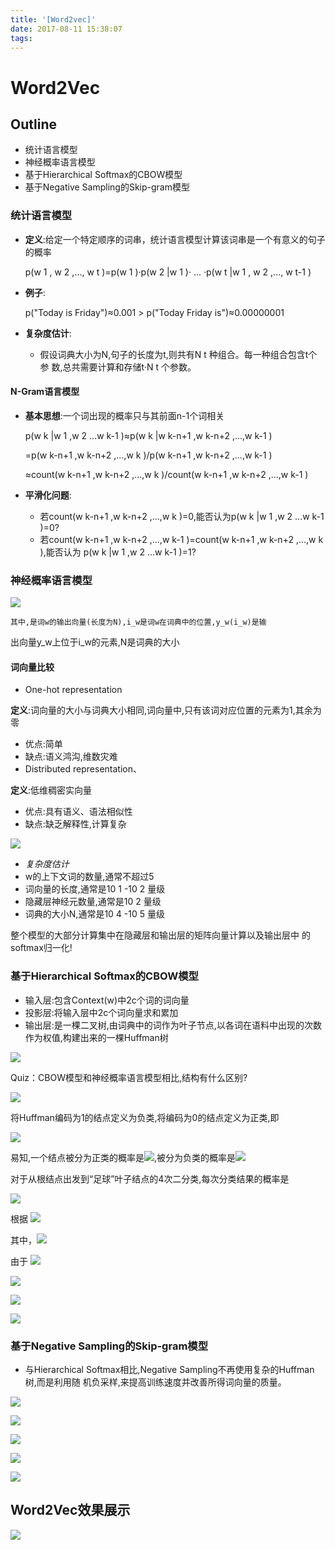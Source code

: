 ```yaml
---
title: '[Word2vec]'
date: 2017-08-11 15:38:07
tags:
---
```


# Word2Vec

## Outline
+ 统计语言模型
+ 神经概率语言模型
+ 基于Hierarchical Softmax的CBOW模型
+ 基于Negative Sampling的Skip-gram模型

### 统计语言模型
+ __定义__:给定一个特定顺序的词串，统计语言模型计算该词串是一个有意义的句子的概率

    p(w 1 , w 2 ,..., w t )=p(w 1 )·p(w 2 |w 1 )· ... ·p(w t |w 1 , w 2 ,..., w t-1 )
+ __例子__:

    p("Today is Friday")≈0.001 > p("Today Friday is")≈0.00000001
+ __复杂度估计__:
  - 假设词典大小为N,句子的长度为t,则共有N t 种组合。每一种组合包含t个参
数,总共需要计算和存储t·N t 个参数。

#### N-Gram语言模型
+ __基本思想__:一个词出现的概率只与其前面n-1个词相关

  p(w k |w 1 ,w 2 ...w k-1 )≈p(w k |w k-n+1 ,w k-n+2 ,...,w k-1 )

  =p(w k-n+1 ,w k-n+2 ,...,w k )/p(w k-n+1 ,w k-n+2 ,...,w k-1 )

  ≈count(w k-n+1 ,w k-n+2 ,...,w k )/count(w k-n+1 ,w k-n+2 ,...,w k-1 )
+ __平滑化问题__:
  - 若count(w k-n+1 ,w k-n+2 ,...,w k )=0,能否认为p(w k |w 1 ,w 2 ...w k-1 )=0?
  - 若count(w k-n+1 ,w k-n+2 ,...,w k-1 )=count(w k-n+1 ,w k-n+2 ,...,w k ),能否认为
p(w k |w 1 ,w 2 ...w k-1 )=1?
### 神经概率语言模型
![](Word2vec/1.png)

    其中,是词w的输出向量(长度为N),i_w是词w在词典中的位置,y_w(i_w)是输
出向量y_w上位于i_w的元素,N是词典的大小
#### 词向量比较
+ One-hot representation

__定义__:词向量的大小与词典大小相同,词向量中,只有该词对应位置的元素为1,其余为零
  - 优点:简单
  - 缺点:语义鸿沟,维数灾难
  - Distributed representation、

__定义__:低维稠密实向量
  - 优点:具有语义、语法相似性
  - 缺点:缺乏解释性,计算复杂

![](Word2vec/2.png)

+ *复杂度估计*
 + w的上下文词的数量,通常不超过5
 + 词向量的长度,通常是10 1 -10 2 量级
 + 隐藏层神经元数量,通常是10 2 量级
 + 词典的大小N,通常是10 4 -10 5 量级

  整个模型的大部分计算集中在隐藏层和输出层的矩阵向量计算以及输出层中
  的softmax归一化!
### 基于Hierarchical Softmax的CBOW模型
+ 输入层:包含Context(w)中2c个词的词向量
+ 投影层:将输入层中2c个词向量求和累加
+ 输出层:是一棵二叉树,由词典中的词作为叶子节点,以各词在语料中出现的次数作为权值,构建出来的一棵Huffman树

![](Word2vec/3.png)

Quiz：CBOW模型和神经概率语言模型相比,结构有什么区别?

![](Word2vec/4.png)

将Huffman编码为1的结点定义为负类,将编码为0的结点定义为正类,即

![](Word2vec/5.png)

易知,一个结点被分为正类的概率是![](Word2vec/6.png),被分为负类的概率是![](Word2vec/7.png)

对于从根结点出发到“足球”叶子结点的4次二分类,每次分类结果的概率是

![](Word2vec/8.png)

根据  ![](Word2vec/9.png)

其中，![](Word2vec/10.png) 

由于  ![](Word2vec/11.png) 

![](Word2vec/12.png)

![](Word2vec/13.png)

![](Word2vec/14.png)

### 基于Negative Sampling的Skip-gram模型

+ 与Hierarchical Softmax相比,Negative Sampling不再使用复杂的Huffman树,而是利用随
机负采样,来提高训练速度并改善所得词向量的质量。

![](Word2vec/15.png)

![](Word2vec/16.png)

![](Word2vec/17.png)

![](Word2vec/18.png)

![](Word2vec/19.png)

## Word2Vec效果展示

![](Word2vec/20.png)




